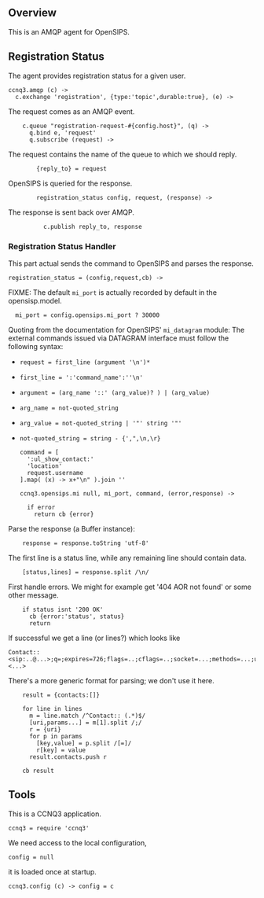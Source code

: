 Overview
--------

This is an AMQP agent for OpenSIPS.

Registration Status
-------------------

The agent provides registration status for a given user.

    ccnq3.amqp (c) ->
      c.exchange 'registration', {type:'topic',durable:true}, (e) ->

The request comes as an AMQP event.

        c.queue "registration-request-#{config.host}", (q) ->
          q.bind e, 'request'
          q.subscribe (request) ->

The request contains the name of the queue to which we should reply.

            {reply_to} = request

OpenSIPS is queried for the response.

            registration_status config, request, (response) ->

The response is sent back over AMQP.

              c.publish reply_to, response

### Registration Status Handler ###

This part actual sends the command to OpenSIPS and parses the response.

    registration_status = (config,request,cb) ->

FIXME: The default `mi_port` is actually recorded by default in the opensisp.model.

      mi_port = config.opensips.mi_port ? 30000

Quoting from the documentation for OpenSIPS' `mi_datagram` module:
The external commands issued via DATAGRAM interface must follow the following syntax:
* `request = first_line (argument '\n')*`
* `first_line = ':'command_name':''\n'`
* `argument = (arg_name '::' (arg_value)? ) | (arg_value)`
* `arg_name = not-quoted_string`
* `arg_value = not-quoted_string | '"' string '"'`
* `not-quoted_string = string - {',",\n,\r}`

      command = [
        ':ul_show_contact:'
        'location'
        request.username
      ].map( (x) -> x+"\n" ).join ''

      ccnq3.opensips.mi null, mi_port, command, (error,response) ->

        if error
          return cb {error}

Parse the response (a Buffer instance):

        response = response.toString 'utf-8'

The first line is a status line, while any remaining line should contain data.

        [status,lines] = response.split /\n/

First handle errors. We might for example get '404 AOR not found' or some other message.

        if status isnt '200 OK'
          cb {error:'status', status}
          return

If successful we get a line (or lines?) which looks like
```
Contact:: <sip:..@...>;q=;expires=726;flags=..;cflags=..;socket=...;methods=...;user_agent=<...>
```
There's a more generic format for parsing; we don't use it here.

        result = {contacts:[]}

        for line in lines
          m = line.match /^Contact:: (.*)$/
          [uri,params...] = m[1].split /;/
          r = {uri}
          for p in params
            [key,value] = p.split /[=]/
            r[key] = value
          result.contacts.push r

        cb result

Tools
-----

This is a CCNQ3 application.

    ccnq3 = require 'ccnq3'

We need access to the local configuration,

    config = null

it is loaded once at startup.

    ccnq3.config (c) -> config = c
